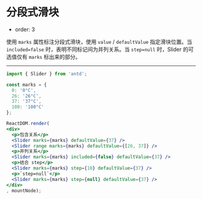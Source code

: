 # 分段式滑块

- order: 3

使用 `marks` 属性标注分段式滑块，使用 `value` / `defaultValue` 指定滑块位置。当 `included=false` 时，表明不同标记间为并列关系。当 `step=null` 时，Slider 的可选值仅有 `marks` 标出来的部分。

---

````jsx
import { Slider } from 'antd';

const marks = {
  0: '0°C',
  26: '26°C',
  37: '37°C',
  100: '100°C'
};

ReactDOM.render(
<div>
  <p>包含关系</p>
  <Slider marks={marks} defaultValue={37} />
  <Slider range marks={marks} defaultValue={[26, 37]} />
  <p>并列关系</p>
  <Slider marks={marks} included={false} defaultValue={37} />
  <p>结合 step</p>
  <Slider marks={marks} step={10} defaultValue={37} />
  <p>`step=null`</p>
  <Slider marks={marks} step={null} defaultValue={37} />
</div>
, mountNode);
````
